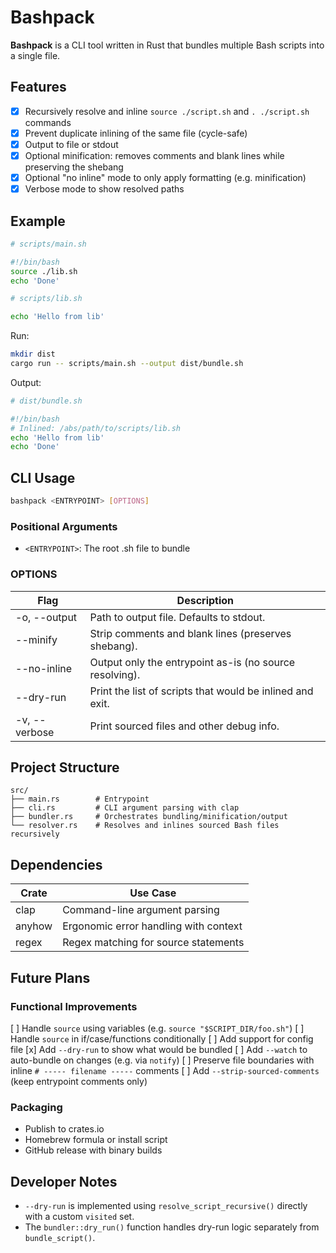 # Bashpack

**Bashpack** is a CLI tool written in Rust that bundles multiple Bash scripts into a single file.

## Features

- [x] Recursively resolve and inline `source ./script.sh` and `. ./script.sh` commands
- [x] Prevent duplicate inlining of the same file (cycle-safe)
- [x] Output to file or stdout
- [x] Optional minification: removes comments and blank lines while preserving the shebang
- [x] Optional "no inline" mode to only apply formatting (e.g. minification)
- [x] Verbose mode to show resolved paths

## Example

```bash
# scripts/main.sh

#!/bin/bash
source ./lib.sh
echo 'Done'
```

```bash
# scripts/lib.sh

echo 'Hello from lib'
```

Run:

```bash
mkdir dist
cargo run -- scripts/main.sh --output dist/bundle.sh
```

Output:

```bash
# dist/bundle.sh

#!/bin/bash
# Inlined: /abs/path/to/scripts/lib.sh
echo 'Hello from lib'
echo 'Done'
```

## CLI Usage

```bash
bashpack <ENTRYPOINT> [OPTIONS]
```

### Positional Arguments

- `<ENTRYPOINT>`: The root .sh file to bundle

### OPTIONS

| Flag          | Description                                               |
| ------------- | --------------------------------------------------------- |
| -o, --output  | Path to output file. Defaults to stdout.                  |
| --minify      | Strip comments and blank lines (preserves shebang).       |
| --no-inline   | Output only the entrypoint as-is (no source resolving).   |
| --dry-run     | Print the list of scripts that would be inlined and exit. |
| -v, --verbose | Print sourced files and other debug info.                 |

## Project Structure

```text
src/
├── main.rs        # Entrypoint
├── cli.rs         # CLI argument parsing with clap
├── bundler.rs     # Orchestrates bundling/minification/output
└── resolver.rs    # Resolves and inlines sourced Bash files recursively
```

## Dependencies

| Crate  | Use Case                              |
| ------ | ------------------------------------- |
| clap   | Command-line argument parsing         |
| anyhow | Ergonomic error handling with context |
| regex  | Regex matching for source statements  |

## Future Plans

### Functional Improvements

[ ] Handle `source` using variables (e.g. `source "$SCRIPT_DIR/foo.sh"`)
[ ] Handle `source` in if/case/functions conditionally
[ ] Add support for config file
[x] Add `--dry-run` to show what would be bundled
[ ] Add `--watch` to auto-bundle on changes (e.g. via `notify`)
[ ] Preserve file boundaries with inline `# ----- filename -----` comments
[ ] Add `--strip-sourced-comments` (keep entrypoint comments only)

### Packaging

- Publish to crates.io
- Homebrew formula or install script
- GitHub release with binary builds

## Developer Notes

- `--dry-run` is implemented using `resolve_script_recursive()` directly with a custom `visited` set.
- The `bundler::dry_run()` function handles dry-run logic separately from `bundle_script()`.

